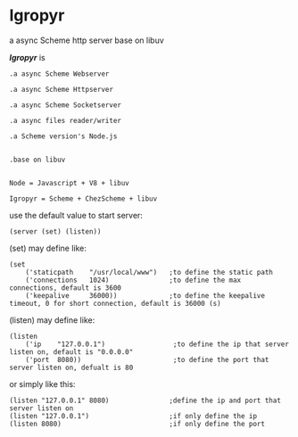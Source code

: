 # Igropyr
a async Scheme http server base on libuv


***Igropyr*** is

```
.a async Scheme Webserver

.a async Scheme Httpserver

.a async Scheme Socketserver

.a async files reader/writer

.a Scheme version's Node.js


.base on libuv


Node = Javascript + V8 + libuv

Igropyr = Scheme + ChezScheme + libuv
```


use the default value to start server:

`(server (set) (listen))`


(set) may define like:

```
(set 
    ('staticpath    "/usr/local/www")   ;to define the static path    
    ('connections   1024)               ;to define the max connections, default is 3600
    ('keepalive     36000))             ;to define the keepalive timeout, 0 for short connection, default is 36000 (s)
```

(listen) may define like:

```
(listen 
    ('ip    "127.0.0.1")                 ;to define the ip that server listen on, default is "0.0.0.0"
    ('port  8080))                       ;to define the port that server listen on, defualt is 80
```

or simply like this:

```
(listen "127.0.0.1" 8080)               ;define the ip and port that server listen on
(listen "127.0.0.1")                    ;if only define the ip
(listen 8080)                           ;if only define the port

```

